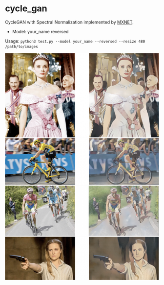 # cycle_gan

CycleGAN with Spectral Normalization implemented by [MXNET](https://mxnet.incubator.apache.org/).

* Model: your_name reversed

Usage: `python3 test.py --model your_name --reversed --resize 480 /path/to/images`

![p1](/docs/p1.jpg)
![p2](/docs/p2.jpg)
![p3](/docs/p3.jpg)
![p4](/docs/p4.jpg)
